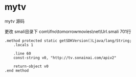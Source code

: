 # mytv
mytv 源码


更改 smali目录下 com\ifno\tomorrowmovies\net\Url.smali  701行
~~~ smali
.method protected static getSDKVersion()Ljava/lang/String;
    .locals 1

    .line 60
    const-string v0, "http://tv.sonainai.com/apiv2"

    return-object v0
.end method
